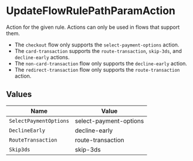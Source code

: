 # UpdateFlowRulePathParamAction

Action for the given rule. Actions can only be used in
flows that support them.

* The `checkout` flow only supports the
`select-payment-options` action.
* The `card-transaction` supports the `route-transaction`,
`skip-3ds`, and `decline-early` actions.
* The `non-card-transaction` flow only supports the
`decline-early` action.
* The `redirect-transaction` flow only supports
the `route-transaction` action.



## Values

| Name                   | Value                  |
| ---------------------- | ---------------------- |
| `SelectPaymentOptions` | select-payment-options |
| `DeclineEarly`         | decline-early          |
| `RouteTransaction`     | route-transaction      |
| `Skip3ds`              | skip-3ds               |
